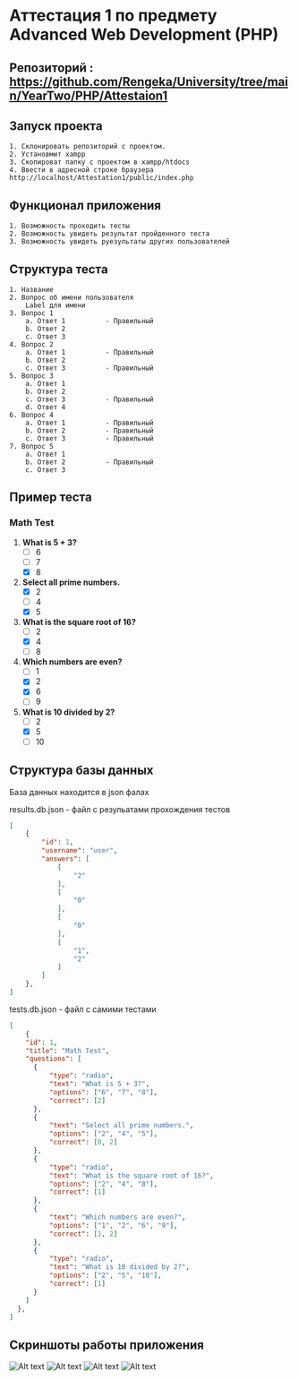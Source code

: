 # Аттестация 1 по предмету Advanced Web Development (PHP)
 
## Репозиторий : https://github.com/Rengeka/University/tree/main/YearTwo/PHP/Attestaion1

## Запуск проекта

    1. Склонировать репозиторий с проектом.
    2. Установмит xampp
    3. Скопироват папку с проектом в xampp/htdocs
    4. Ввести в адресной строке браузера http://localhost/Attestation1/public/index.php

## Функционал приложения

    1. Возможность проходить тесты
    2. Возможность увидеть результат пройденного теста
    3. Возможность увидеть руезультаты других пользователей

## Структура теста 

    1. Название                 
    2. Вопрос об имени пользователя 
        Label для имени
    3. Вопрос 1
        a. Ответ 1          - Правильный
        b. Ответ 2
        c. Ответ 3
    4. Вопрос 2
        a. Ответ 1          - Правильный
        b. Ответ 2
        c. Ответ 3          - Правильный
    5. Вопрос 3
        a. Ответ 1
        b. Ответ 2
        c. Ответ 3          - Правильный
        d. Ответ 4
    6. Вопрос 4
        a. Ответ 1          - Правильный
        b. Ответ 2          - Правильный
        c. Ответ 3          - Правильный
    7. Вопрос 5
        a. Ответ 1
        b. Ответ 2          - Правильный
        c. Ответ 3

## Пример теста 

### Math Test
1. **What is 5 + 3?**
   - [ ] 6
   - [ ] 7
   - [x] 8
2. **Select all prime numbers.**
   - [x] 2
   - [ ] 4
   - [x] 5
3. **What is the square root of 16?**
   - [ ] 2
   - [x] 4
   - [ ] 8
4. **Which numbers are even?**
   - [ ] 1
   - [x] 2
   - [x] 6
   - [ ] 9
5. **What is 10 divided by 2?**
   - [ ] 2
   - [x] 5
   - [ ] 10

## Структура базы данных 

База данных находится в json фалах

results.db.json - файл с резульатами прохождения тестов

```json
[
    {
        "id": 1,
        "username": "user",
        "answers": [
            [
                "2"
            ],
            [
                "0"
            ],
            [
                "0"
            ],
            [
                "1",
                "2"
            ]
        ]
    },
]
```

tests.db.json - файл с самими тестами

```json
[
    {
    "id": 1,
    "title": "Math Test",
    "questions": [
      {
          "type": "radio",
          "text": "What is 5 + 3?",
          "options": ["6", "7", "8"],
          "correct": [2]
      },
      {
          "text": "Select all prime numbers.",
          "options": ["2", "4", "5"],
          "correct": [0, 2]
      },
      {
          "type": "radio",
          "text": "What is the square root of 16?",
          "options": ["2", "4", "8"],
          "correct": [1]
      },
      {
          "text": "Which numbers are even?",
          "options": ["1", "2", "6", "9"],
          "correct": [1, 2]
      },
      {
          "type": "radio",
          "text": "What is 10 divided by 2?",
          "options": ["2", "5", "10"],
          "correct": [1]
      }
    ]
  },
]
```

## Скриншоты работы приложения

![Alt text](/images/image.png "image")
![Alt text](/images/image2.png "image")
![Alt text](/images/image3.png "image")
![Alt text](/images/image4.png "image")
